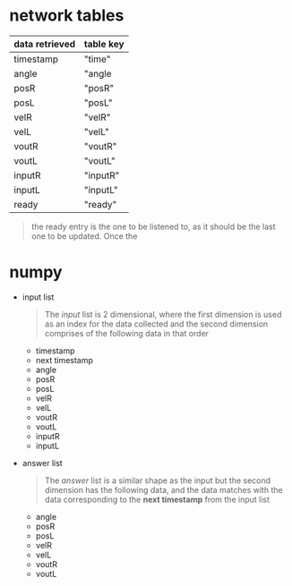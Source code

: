 # network tables

data retrieved | table key
-- | --
timestamp | "time"
angle | "angle
posR | "posR"
posL | "posL"
velR | "velR"
velL | "velL"
voutR | "voutR"
voutL | "voutL"
inputR | "inputR"
inputL | "inputL"
ready | "ready"

  > the ready entry is the one to be listened to, as it should be the last one to be updated. Once the 

# numpy
 - input list

   >The *input* list is 2 dimensional, where the first dimension is used as an index for the data collected and the second dimension comprises of the following data in that order

   - timestamp
   - next timestamp
   - angle
   - posR
   - posL
   - velR
   - velL
   - voutR
   - voutL
   - inputR 
   - inputL

 - answer list

   >The *answer* list is a similar shape as the input but the second dimension has the following data, and the data matches with the data corresponding to the **next timestamp** from the input list
   
 
   - angle
   - posR
   - posL
   - velR
   - velL
   - voutR
   - voutL